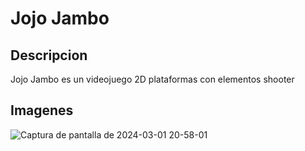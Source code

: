 # **Jojo Jambo**
## Descripcion
Jojo Jambo es un videojuego 2D plataformas con elementos shooter
## Imagenes
![Captura de pantalla de 2024-03-01 20-58-01](https://github.com/RaulGarCan/Plataforma2D/assets/147076347/80b13ee4-c43a-429a-8723-2a23ef1f42da)
